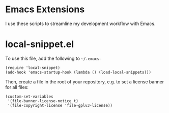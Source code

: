 # Emacs Extensions

I use these scripts to streamline my development workflow with Emacs.

# local-snippet.el

To use this file, add the following to `~/.emacs`:

```
(require 'local-snippet)
(add-hook 'emacs-startup-hook (lambda () (load-local-snippets)))
```

Then, create a file in the root of your repository, e.g. to set a license
banner for all files:

```
(custom-set-variables
 '(file-banner-license-notice t)
 '(file-copyright-license 'file-gplv3-license))
```
